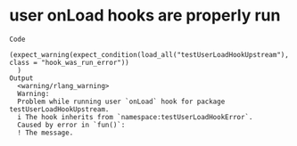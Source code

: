 # user onLoad hooks are properly run

    Code
      (expect_warning(expect_condition(load_all("testUserLoadHookUpstream"), class = "hook_was_run_error"))
      )
    Output
      <warning/rlang_warning>
      Warning:
      Problem while running user `onLoad` hook for package testUserLoadHookUpstream.
      i The hook inherits from `namespace:testUserLoadHookError`.
      Caused by error in `fun()`:
      ! The message.

